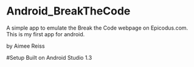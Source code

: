# Android_BreakTheCode
A simple app to emulate the Break the Code webpage on Epicodus.com.  This is my first app for android.

by Aimee Reiss

#Setup
Built on Android Studio 1.3


